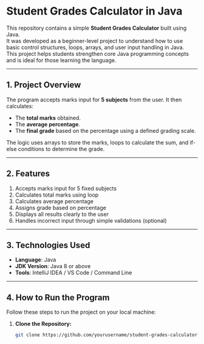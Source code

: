 # Student Grades Calculator in Java

This repository contains a simple **Student Grades Calculator** built using Java.  
It was developed as a beginner-level project to understand how to use basic control structures, loops, arrays, and user input handling in Java.  
This project helps students strengthen core Java programming concepts and is ideal for those learning the language.

---

## 1. Project Overview

The program accepts marks input for **5 subjects** from the user. It then calculates:

- The **total marks** obtained.
- The **average percentage**.
- The **final grade** based on the percentage using a defined grading scale.

The logic uses arrays to store the marks, loops to calculate the sum, and if-else conditions to determine the grade.

---

## 2. Features

1. Accepts marks input for 5 fixed subjects  
2. Calculates total marks using loop  
3. Calculates average percentage  
4. Assigns grade based on percentage  
5. Displays all results clearly to the user  
6. Handles incorrect input through simple validations (optional)

---

## 3. Technologies Used

- **Language**: Java  
- **JDK Version**: Java 8 or above  
- **Tools**: IntelliJ IDEA / VS Code / Command Line  

---

## 4. How to Run the Program

Follow these steps to run the project on your local machine:

1. **Clone the Repository:**
   ```bash
   git clone https://github.com/yourusername/student-grades-calculator.git